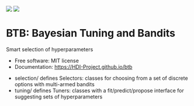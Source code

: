 [![][pypi-img]][pypi-url] [![][travis-img]][travis-url]

# BTB: Bayesian Tuning and Bandits

Smart selection of hyperparameters

- Free software: MIT license
- Documentation: https://HDI-Project.github.io/btb

[travis-img]: https://travis-ci.org/HDI-Project/BTB.svg?branch=master
[travis-url]: https://travis-ci.org/HDI-Project/BTB
[pypi-img]: https://img.shields.io/pypi/v/btb.svg
[pypi-url]: https://pypi.python.org/pypi/btb

* selection/ defines Selectors: classes for choosing from a set of discrete
  options with multi-armed bandits
* tuning/ defines Tuners: classes with a fit/predict/propose interface for
  suggesting sets of hyperparameters
